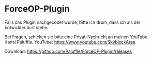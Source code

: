 # ForceOP-Plugin

Falls das Plugin nachgecodet wurde, bitte ich drum, dass ich als der Entwickler dort stehe.

Bei Fragen, schicken sie bitte eine Privat-Nachricht an meinen YouTube Kanal Paluffle.
YouTube: https://www.youtube.com/SkyblockArea

Download: https://github.com/Paluffle/ForceOP-Plugin/releases
